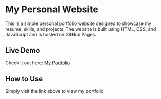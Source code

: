 # My Personal Website  

This is a simple personal portfolio website designed to showcase my resume, skills, and projects. The website is built using HTML, CSS, and JavaScript and is hosted on GitHub Pages.   

## Live Demo  
Check it out here: [My Portfolio](https://shwetabagade26.github.io/My%20Portfolio/)  

## How to Use  
Simply visit the link above to view my portfolio.  
  

